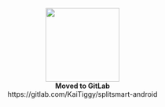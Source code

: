 <p align="center">
  <img width="150" src="https://upload.wikimedia.org/wikipedia/commons/1/18/GitLab_Logo.svg"><br />
  <strong>Moved to GitLab</strong><br />
  https://gitlab.com/KaiTiggy/splitsmart-android
</p>
